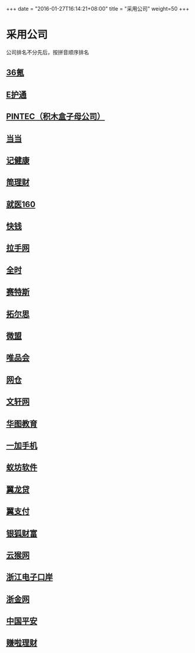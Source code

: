 +++
date = "2016-01-27T16:14:21+08:00"
title = "采用公司"
weight=50
+++

# 采用公司

公司排名不分先后，按拼音顺序排名

## [36氪](http://36kr.com/)

## [E护通](http://www.moreecare.com/)

## [PINTEC（积木盒子母公司）](http://www.pintec.com/)

## [当当](http://www.dangdang.com/)

## [记健康](http://www.jjklife.com/)

## [简理财](http://www.jianlc.com/)

## [就医160](http://www.91160.com/)

## [快钱](https://www.99bill.com/)

## [拉手网](http://www.lashou.com/)

## [全时](http://www.quanshi.com/)

## [赛特斯](http://www.certusnet.com.cn/)

## [拓尔思](http://www.trs.com.cn/)

## [微盟](http://www.weimob.com/)

## [唯品会](http://www.vip.com/)

## [网仓](http://www.iscs.com.cn/)

## [文轩网](http://www.winxuan.com/)

## [华图教育](http://bj.huatu.com/)

## [一加手机](http://www.oneplus.cn/)

## [蚁坊软件](http://www.eefung.com/)

## [翼龙贷](http://www.eloancn.com/)

## [翼支付](https://www.bestpay.com.cn/)

## [银狐财富](https://www.silverfox-cn.com/)

## [云猴网](http://www.yunhou.com/)

## [浙江电子口岸](http://www.zjport.gov.cn/)

## [浙金网](https://www.zjmax.com/)

## [中国平安](http://www.pingan.com/)

## [赚啦理财](http://www.zhuanlalicai.com/)
